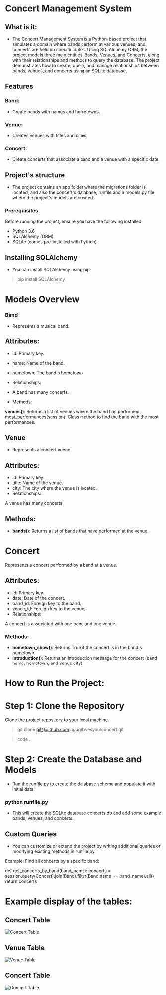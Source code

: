 # Concert Management System
## What is it:
- The Concert Management System is a Python-based project that simulates a domain where bands perform at various venues, and concerts are held on specific dates. Using SQLAlchemy ORM, the project models three main entities: Bands, Venues, and Concerts, along with their relationships and methods to query the database. The project demonstrates how to create, query, and manage relationships between bands, venues, and concerts using an SQLite database.

## Features
### Band: 
 - Create bands with names and hometowns.
### Venue: 
 - Creates venues with titles and cities.
### Concert:
- Create concerts that associate a band and a venue with a specific date.

## Project's structure
- The project contains an app folder where the migrations folder is located, and also the concert's database, runfile and a models.py file where the project's models are created.

### Prerequisites
Before running the project, ensure you have the following installed:

- Python 3.6
- SQLAlchemy (ORM)
- SQLite (comes pre-installed with Python)
## Installing SQLAlchemy
- You can install SQLAlchemy using pip:

> pip install SQLAlchemy
# Models Overview
### Band
- Represents a musical band.

## Attributes:

- id: Primary key.
- name: Name of the band.
- hometown: The band's hometown.
- Relationships:

- A band has many concerts.
- Methods:

**venues()**: Returns a list of venues where the band has performed.
most_performances(session): Class method to find the band with the most performances.
## Venue
- Represents a concert venue.

## Attributes:

- id: Primary key.
- title: Name of the venue.
- city: The city where the venue is located.
- Relationships:

A venue has many concerts.
## Methods:

- **bands()**: Returns a list of bands that have performed at the venue.
# Concert
Represents a concert performed by a band at a venue.

## Attributes:

- id: Primary key.
- date: Date of the concert.
- band_id: Foreign key to the band.
- venue_id: Foreign key to the venue.
- Relationships:

A concert is associated with one band and one venue.
### Methods:

- **hometown_show()**: Returns True if the concert is in the band's hometown.
- **introduction()**: Returns an introduction message for the concert (band name, hometown, and venue city).
# How to Run the Project:
# Step 1: Clone the Repository
Clone the project repository to your local machine.

> git clone git@github.com:ngugilovesyou/concert.git

> code .

# Step 2: Create the Database and Models
- Run the runfile.py to create the database schema and populate it with initial data.

### python runfile.py
- This will create the SQLite database concerts.db and add some example bands, venues, and concerts.

## Custom Queries
- You can customize or extend the project by writing additional queries or modifying existing methods in runfile.py.

Example: Find all concerts by a specific band:

def get_concerts_by_band(band_name):
    concerts = session.query(Concert).join(Band).filter(Band.name == band_name).all()
    return concerts
# Example display of the tables:    
## Concert Table
![Concert Table](images//concert.jpg)
## Venue Table
![Venue Table](images//venue.jpg)
## Concert Table
![Concert Table](images//concert.jpg)

